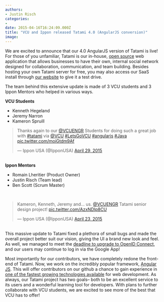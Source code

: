 ```yaml
---
authors:
- Justin Risch
categories:
- 
date: 2015-04-16T16:24:09.000Z
title: "VCU and Ippon released Tatami 4.0 (AngularJS conversion)"
image: 
---
```


We are excited to announce that our 4.0 AngularJS version of Tatami is live! For those of you unfamiliar, Tatami is our in-house, [open source](https://github.com/ippontech/tatami) web application that allows businesses to have their own, internal social network designed for collaboration, communication, and team building. Besides hosting your own Tatami server for free, you may also access our SaaS install through [our website](https://app.tatamisoft.com) to give it a test drive.

The team behind this extensive update is made of 3 VCU students and 3 Ippon Mentors who helped in various ways.

**VCU Students**

- Kenneth Hegeland
- Jeremy Narron
- Kameron Spruill

> Thanks again to our [@VCUENGR](https://twitter.com/VCUENGR) Students for doing such a great job with [#tatami](https://twitter.com/hashtag/tatami?src=hash) via [@VCU](https://twitter.com/VCU) [#LetsGoVCU](https://twitter.com/hashtag/LetsGoVCU?src=hash) [#angularjs](https://twitter.com/hashtag/angularjs?src=hash) [#Java](https://twitter.com/hashtag/Java?src=hash) [pic.twitter.com/moiGtdm9Af](http://t.co/moiGtdm9Af)
> 
> — Ippon USA (@IpponUSA) [April 29, 2015](https://twitter.com/IpponUSA/status/593441477977571329)

<script async="" charset="utf-8" src="//platform.twitter.com/widgets.js"></script>

   
**Ippon Mentors**

- Romain Lheritier (Product Owner)
- Justin Risch (Team lead)
- Ben Scott (Scrum Master)

 

> Kameron, Kenneth, Jeremy and… us. [@VCUENGR](https://twitter.com/VCUENGR) Tatami senior design project! [pic.twitter.com/AzxNDIp8CU](http://t.co/AzxNDIp8CU)
> 
> — Ippon USA (@IpponUSA) [April 23, 2015](https://twitter.com/IpponUSA/status/591376930357772289)

<script async="" charset="utf-8" src="//platform.twitter.com/widgets.js"></script>

   
 This massive update to Tatami fixed a plethora of small bugs and made the overall project better suit our vision, giving the UI a brand new look and feel. As well, we managed to meet the [deadline to upgrade to OpenID Connect](https://developers.google.com/identity/protocols/OpenID2Migration), and our users may continue to log in via the Google App!

Most importantly for our contributors, we have completely redone the front-end of Tatami. Now, we work on the incredibly popular framework, [Angular JS](https://angularjs.org). This will offer contributors on our github a chance to gain experience in [one of the fastest growing technologies available](http://stackoverflow.com/research/developer-survey-2015) for web development. As always, our Tatami project has two goals– both to be an excellent service to its users and a wonderful learning tool for developers. With plans to further collaborate with VCU students, we are excited to see more of the best that VCU has to offer!

